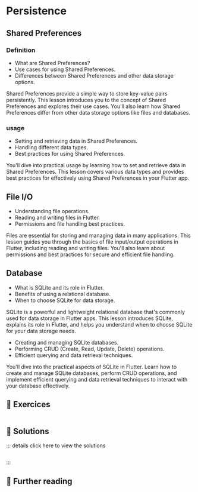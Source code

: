 # Persistence 

## Shared Preferences 

### Definition

- What are Shared Preferences?
- Use cases for using Shared Preferences.
- Differences between Shared Preferences and other data storage options.

Shared Preferences provide a simple way to store key-value pairs persistently. This lesson introduces you to the concept of Shared Preferences and explores their use cases. You'll also learn how Shared Preferences differ from other data storage options like files and databases.

### usage

- Setting and retrieving data in Shared Preferences.
- Handling different data types.
- Best practices for using Shared Preferences.

You'll dive into practical usage by learning how to set and retrieve data in Shared Preferences. This lesson covers various data types and provides best practices for effectively using Shared Preferences in your Flutter app.

##  File I/O 

- Understanding file operations.
- Reading and writing files in Flutter.
- Permissions and file handling best practices.

Files are essential for storing and managing data in many applications. This lesson guides you through the basics of file input/output operations in Flutter, including reading and writing files. You'll also learn about permissions and best practices for secure and efficient file handling.

##  Database

- What is SQLite and its role in Flutter.
- Benefits of using a relational database.
- When to choose SQLite for data storage.

SQLite is a powerful and lightweight relational database that's commonly used for data storage in Flutter apps. This lesson introduces SQLite, explains its role in Flutter, and helps you understand when to choose SQLite for your data storage needs.

- Creating and managing SQLite databases.
- Performing CRUD (Create, Read, Update, Delete) operations.
- Efficient querying and data retrieval techniques.

You'll dive into the practical aspects of SQLite in Flutter. Learn how to create and manage SQLite databases, perform CRUD operations, and implement efficient querying and data retrieval techniques to interact with your database effectively.

## 🧪 Exercices 

```dart
```

## 🎯 Solutions

::: details click here to view the solutions
```dart
```
::: 

## 📖 Further reading

